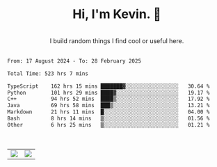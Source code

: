 <!--
**kevin-pek/kevin-pek** is a ✨ _special_ ✨ repository because its `README.md` (this file) appears on your GitHub profile.

Here are some ideas to get you started:

- 🔭 I’m currently working on ...
- 🌱 I’m currently learning ...
- 👯 I’m looking to collaborate on ...
- 🤔 I’m looking for help with ...
- 💬 Ask me about ...
- 📫 How to reach me: ...
- 😄 Pronouns: ...
- ⚡ Fun fact: ...
-->
<div align="center">
  <h1>Hi, I'm Kevin. 👋</h1>
  <br />
  I build random things I find cool or useful here.
</div>
<br />
<!--START_SECTION:waka-->

```txt
From: 17 August 2024 - To: 28 February 2025

Total Time: 523 hrs 7 mins

TypeScript    162 hrs 15 mins ███████▓░░░░░░░░░░░░░░░░░   30.64 %
Python        101 hrs 29 mins ████▓░░░░░░░░░░░░░░░░░░░░   19.17 %
C++           94 hrs 52 mins  ████▒░░░░░░░░░░░░░░░░░░░░   17.92 %
Java          69 hrs 58 mins  ███▒░░░░░░░░░░░░░░░░░░░░░   13.21 %
Markdown      21 hrs 11 mins  █░░░░░░░░░░░░░░░░░░░░░░░░   04.00 %
Bash          8 hrs 14 mins   ▒░░░░░░░░░░░░░░░░░░░░░░░░   01.56 %
Other         6 hrs 25 mins   ▒░░░░░░░░░░░░░░░░░░░░░░░░   01.21 %
```

<!--END_SECTION:waka-->
<br />
<table width="100%">
  <tr>
    <td align="left" width="50%">
      <img src="https://github-readme-stats-kevin-pek.vercel.app/api?username=kevin-pek&include_all_commits=true&count_private=true&theme=rose_pine" />
    </td>
    <td align="right" width="50%">
      <img src="https://github-readme-stats-kevin-pek.vercel.app/api/top-langs?username=kevin-pek&langs_count=10&hide_progress=true&theme=rose_pine" />
    </td>
  </tr>
</table>
